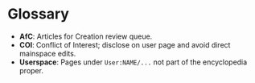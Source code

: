 # Glossary
- **AfC**: Articles for Creation review queue.
- **COI**: Conflict of Interest; disclose on user page and avoid direct mainspace edits.
- **Userspace**: Pages under `User:NAME/...` not part of the encyclopedia proper.
